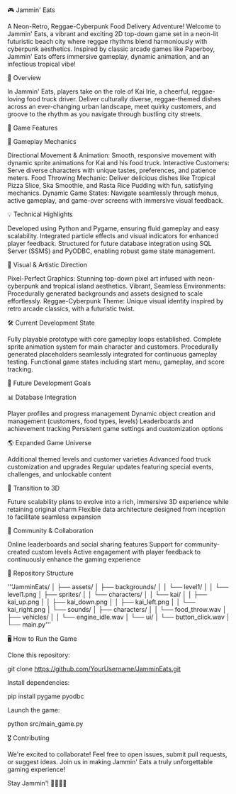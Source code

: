 🎮 Jammin' Eats

A Neon-Retro, Reggae-Cyberpunk Food Delivery Adventure!
Welcome to Jammin' Eats, a vibrant and exciting 2D top-down game set in a neon-lit futuristic beach city where reggae rhythms blend harmoniously with cyberpunk aesthetics. Inspired by classic arcade games like Paperboy, Jammin' Eats offers immersive gameplay, dynamic animation, and an infectious tropical vibe!

🚀 Overview

In Jammin' Eats, players take on the role of Kai Irie, a cheerful, reggae-loving food truck driver. Deliver culturally diverse, reggae-themed dishes across an ever-changing urban landscape, meet quirky customers, and groove to the rhythm as you navigate through bustling city streets.

🌴 Game Features

🎯 Gameplay Mechanics

Directional Movement & Animation: Smooth, responsive movement with dynamic sprite animations for Kai and his food truck.
Interactive Customers: Serve diverse characters with unique tastes, preferences, and patience meters.
Food Throwing Mechanic: Deliver delicious dishes like Tropical Pizza Slice, Ska Smoothie, and Rasta Rice Pudding with fun, satisfying mechanics.
Dynamic Game States: Navigate seamlessly through menus, active gameplay, and game-over screens with immersive visual feedback.

💡 Technical Highlights

Developed using Python and Pygame, ensuring fluid gameplay and easy scalability.
Integrated particle effects and visual indicators for enhanced player feedback.
Structured for future database integration using SQL Server (SSMS) and PyODBC, enabling robust game state management.

🎨 Visual & Artistic Direction

Pixel-Perfect Graphics: Stunning top-down pixel art infused with neon-cyberpunk and tropical island aesthetics.
Vibrant, Seamless Environments: Procedurally generated backgrounds and assets designed to scale effortlessly.
Reggae-Cyberpunk Theme: Unique visual identity inspired by retro arcade classics, with a futuristic twist.

🛠️ Current Development State

Fully playable prototype with core gameplay loops established.
Complete sprite animation system for main character and customers.
Procedurally generated placeholders seamlessly integrated for continuous gameplay testing.
Functional game states including start menu, gameplay, and score tracking.

📌 Future Development Goals

📊 Database Integration

Player profiles and progress management
Dynamic object creation and management (customers, food types, levels)
Leaderboards and achievement tracking
Persistent game settings and customization options

🌎 Expanded Game Universe

Additional themed levels and customer varieties
Advanced food truck customization and upgrades
Regular updates featuring special events, challenges, and unlockable content

🚧 Transition to 3D

Future scalability plans to evolve into a rich, immersive 3D experience while retaining original charm
Flexible data architecture designed from inception to facilitate seamless expansion

🤝 Community & Collaboration

Online leaderboards and social sharing features
Support for community-created custom levels
Active engagement with player feedback to continuously enhance the gaming experience

📂 Repository Structure

'''JamminEats/
│
├── assets/
│ ├── backgrounds/
│ │ └── level1/
│ │     └── level1.png
│ ├── sprites/
│ │ └── characters/
│ │     └── kai/
│ │         ├── kai_up.png
│ │         ├── kai_down.png
│ │         ├── kai_left.png
│ │         └── kai_right.png
│ └── sounds/
│     ├── characters/
│     │   └── food_throw.wav
│     ├── vehicles/
│     │   └── engine_idle.wav
│     └── ui/
│         └── button_click.wav
│
└── main.py'''

🖥️ How to Run the Game

Clone this repository:

git clone https://github.com/YourUsername/JamminEats.git

Install dependencies:

pip install pygame pyodbc

Launch the game:

python src/main_game.py

🎖️ Contributing

We're excited to collaborate! Feel free to open issues, submit pull requests, or suggest ideas. Join us in making Jammin' Eats a truly unforgettable gaming experience!

Stay Jammin'! 🌴🎵🍍🚚
